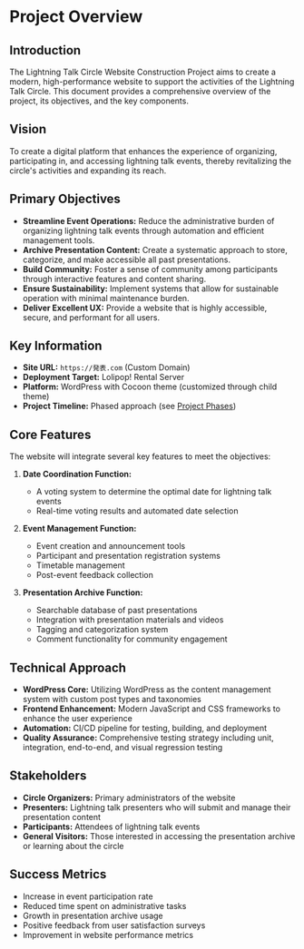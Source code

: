 # Project Overview

## Introduction

The Lightning Talk Circle Website Construction Project aims to create a modern,
high-performance website to support the activities of the Lightning Talk Circle.
This document provides a comprehensive overview of the project, its objectives,
and the key components.

## Vision

To create a digital platform that enhances the experience of organizing,
participating in, and accessing lightning talk events, thereby revitalizing the
circle's activities and expanding its reach.

## Primary Objectives

- **Streamline Event Operations:** Reduce the administrative burden of
  organizing lightning talk events through automation and efficient management
  tools.
- **Archive Presentation Content:** Create a systematic approach to store,
  categorize, and make accessible all past presentations.
- **Build Community:** Foster a sense of community among participants through
  interactive features and content sharing.
- **Ensure Sustainability:** Implement systems that allow for sustainable
  operation with minimal maintenance burden.
- **Deliver Excellent UX:** Provide a website that is highly accessible, secure,
  and performant for all users.

## Key Information

- **Site URL:** `https://発表.com` (Custom Domain)
- **Deployment Target:** Lolipop! Rental Server
- **Platform:** WordPress with Cocoon theme (customized through child theme)
- **Project Timeline:** Phased approach (see
  [Project Phases](/docs/project/phases.md))

## Core Features

The website will integrate several key features to meet the objectives:

1. **Date Coordination Function:**
   - A voting system to determine the optimal date for lightning talk events
   - Real-time voting results and automated date selection

2. **Event Management Function:**
   - Event creation and announcement tools
   - Participant and presentation registration systems
   - Timetable management
   - Post-event feedback collection

3. **Presentation Archive Function:**
   - Searchable database of past presentations
   - Integration with presentation materials and videos
   - Tagging and categorization system
   - Comment functionality for community engagement

## Technical Approach

- **WordPress Core:** Utilizing WordPress as the content management system with
  custom post types and taxonomies
- **Frontend Enhancement:** Modern JavaScript and CSS frameworks to enhance the
  user experience
- **Automation:** CI/CD pipeline for testing, building, and deployment
- **Quality Assurance:** Comprehensive testing strategy including unit,
  integration, end-to-end, and visual regression testing

## Stakeholders

- **Circle Organizers:** Primary administrators of the website
- **Presenters:** Lightning talk presenters who will submit and manage their
  presentation content
- **Participants:** Attendees of lightning talk events
- **General Visitors:** Those interested in accessing the presentation archive
  or learning about the circle

## Success Metrics

- Increase in event participation rate
- Reduced time spent on administrative tasks
- Growth in presentation archive usage
- Positive feedback from user satisfaction surveys
- Improvement in website performance metrics
